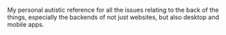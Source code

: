 My personal autistic reference for all the issues relating to the back of the things, especially the backends of not just websites, but also desktop and mobile apps.
